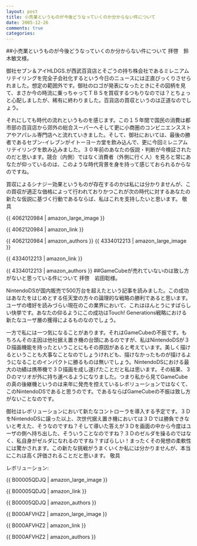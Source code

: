 ```yaml
---
layout: post
title: 小売業というものが今後どうなっていくのか分からない件について
date: 2005-12-26
comments: true
categories:
---
```


##小売業というものが今後どうなっていくのか分からない件について
拝啓　鈴木敏文様。

御社セブン＆アイHLDGS.が西武百貨店とそごうの持ち株会社であるミレニアムリテイリングを完全子会社化するという今日のニュースには正直びっくりさせられました。想定の範囲外です。御社のロゴが発表になったときにその図柄を見て、まさか今の時流に乗っちゃってＴＢＳを買収するつもりなのでは？とちょっと心配しましたが、稀有に終わりました。百貨店の買収というのは正道なのでしょう。

それにしても時代の流れというものを感じます。この１５年間で国民の消費は都市部の百貨店から郊外の総合スーパーへそして更に小商圏のコンビニエンスストアやアパレル専門店へと流れていきました。そして、御社においては、最後の勝者であるセブン-イレブンがイトーヨーカ堂を飲み込んで、更に今回ミレニアムリテイリングを飲み込みました。３０年前のあなたの仮説・判断が今検証されたのだと思います。競合（内側）ではなく消費者（外側に行く人）を見ろと常にあなたが仰っているのは、このような時代背景を身を持って感じておられるからなのですね。

買収によるシナジー効果というものが存在するのかは私には分かりませんが、この買収が適正な価格によって行われておりかつこれが次の時代に対するあなたの新たな仮説に基づく行動であるならば、私はこれを支持したいと思います。
敬具

[](http://www.7andi.com/)

{{ 4062120984 | amazon_large_image }}

{{ 4062120984 | amazon_link }}

{{ 4062120984 | amazon_authors }}
{{ 4334012213 | amazon_large_image }}

{{ 4334012213 | amazon_link }}

{{ 4334012213 | amazon_authors }}
##GameCubeが売れていないのは致し方がないと思っている件について
拝啓　岩田聡様。

NintendoDSが国内販売で500万台を超えたという記事を読みました。この成功はあなたをはじめとする任天堂の方々の論理的な戦略の勝利であると思います。ユーザの嗜好を読みづらい現在のこの業界において、これはほんとうにすばらしい快挙です。あなたの仰るようにこの成功はTouch! Generations戦略における新たなユーザ層の獲得によるものなのでしょう。

一方で私には一つ気になることがあります。それはGameCubeの不振です。もちろんその主因は他社据え置き機の台頭にあるのですが、私はNintendoDSが３Ｄ描画機能を持ったということにもその原因があると考えています。美しく描けるということも大事なことなのでしょうけれども、描けなかったものが描けるようになることのインパクトに勝るものは無いでしょう。NintendoDSにおける最大の功績は携帯機で３Ｄ描画を成し遂げたことだと私は思います。その結果、３Ｄのマリオが外に持ち運べるようになりました。つまり私から見てGameCubeの真の後継機というのは来年に発売を控えているレボリューションではなくて、このNintendoDSであると思うのです。であるならばGameCubeの不振は致し方がないことなのです。

御社はレボリューションにおいて新たなコントローラを導入する予定です。３ＤをNintendoDSに譲った以上、次世代据え置き機においては３Ｄでは勝負できないと考えた、そうなのですね？そして導いた答えが３Ｄを画面の中から今度はユーザの側へ持ち出した、そういうことなのですね？３Ｄのゼルダを操るのではなく、私自身がゼルダになれるのですね？すばらしい！まったくその発想の柔軟性には驚かされます。この新たな挑戦がうまくいくか私には分かりませんが、本当にこれは高く評価されることだと思います。
敬具

レボリューション:[](http://www.nintendo.co.jp/n10/tgs2005/index.html)

{{ B00005QDJQ | amazon_large_image }}

{{ B00005QDJQ | amazon_link }}

{{ B00005QDJQ | amazon_authors }}

{{ B000AFVHZ2 | amazon_large_image }}

{{ B000AFVHZ2 | amazon_link }}

{{ B000AFVHZ2 | amazon_authors }}